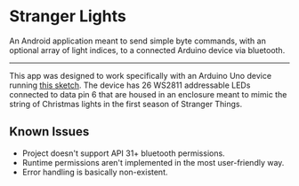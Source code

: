 # Stranger Lights

An Android application meant to send simple byte commands, with an optional array of light indices, to a connected Arduino device via bluetooth.

---

This app was designed to work specifically with an Arduino Uno device running [this sketch](https://gist.github.com/MCeley/1ec220f3dc6a109e11d6d911012ff6a8). The device has 26 WS2811 addressable LEDs connected to data pin 6 that are housed in an enclosure meant to mimic the string of Christmas lights in the first season of Stranger Things.

## Known Issues

 * Project doesn't support API 31+ bluetooth permissions.
 * Runtime permissions aren't implemented in the most user-friendly way.
 * Error handling is basically non-existent.